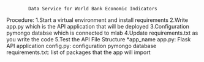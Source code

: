             Data Service for World Bank Economic Indicators
Procedure:
  1.Start a virtual environment and install requirements
  2.Write app.py which is the API application that will be deployed
  3.Configuration pymongo databse which is connected to mlab
  4.Update requirements.txt as you write the code
  5.Test the API
File Structure
  *app_name
    app.py: Flask API application
    config.py: configuration pymongo database
    requirements.txt: list of packages that the app will import
